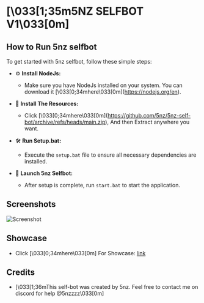 # \[\033[1;35m5NZ SELFBOT V1\033[0m\]

## How to Run 5nz selfbot

To get started with 5nz selfbot, follow these simple steps:

- ⚙️ **Install NodeJs:**
   - Make sure you have NodeJs installed on your system. You can download it \[\033[0;34mhere\033[0m\](https://nodejs.org/en).

- 📂 **Install The Resources:**
   - Click \[\033[0;34mhere\033[0m\](https://github.com/5nz/5nz-self-bot/archive/refs/heads/main.zip), And then Extract anywhere you want.

- 🛠️ **Run Setup.bat:**
   - Execute the `setup.bat` file to ensure all necessary dependencies are installed.

- 🚀 **Launch 5nz Selfbot:**
   - After setup is complete, run `start.bat` to start the application.

## Screenshots

![Screenshot](https://cdn.discordapp.com/attachments/1040122185114714192/1239160204881563689/image.png?ex=6641e95f&is=664097df&hm=42a83b4f5825e0583ad55b4127b0367b5cdeb353d0ad707daacd001c167087f7&)

## Showcase
- Click \[\033[0;34mhere\033[0m\] For Showcase: [link](https://streamable.com/0554zx)

## Credits

- \[\033[1;36mThis self-bot was created by 5nz. Feel free to contact me on discord for help @5nzzzz\033[0m\]
